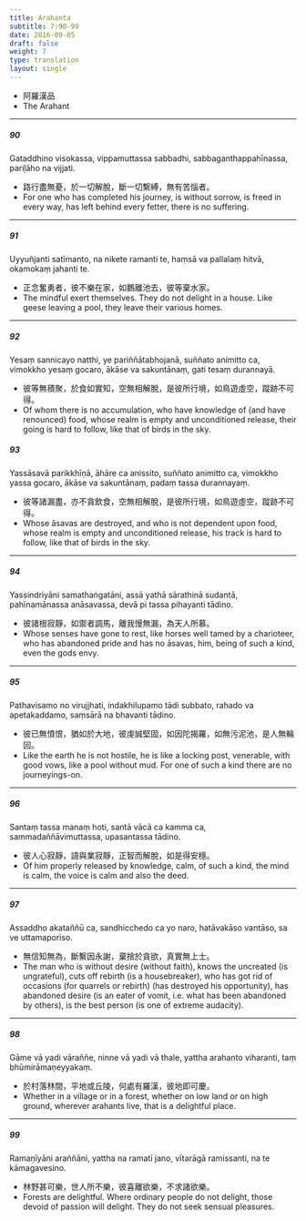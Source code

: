 ```yaml
---
title: Arahanta
subtitle: 7:90-99
date: 2016-09-05
draft: false
weight: 7
type: translation
layout: single
---
```


- 阿羅漢品
- The Arahant

---

##### 90

Gataddhino visokassa, vippamuttassa sabbadhi, sabbaganthappahīnassa, pariḷāho na vijjati.

- 路行盡無憂，於一切解脫，斷一切繫縛，無有苦惱者。
- For one who has completed his journey, is without sorrow, is freed in every way, has left behind every fetter, there is no suffering.

---

##### 91

Uyyuñjanti satīmanto, na nikete ramanti te, haṃsā va pallalaṃ hitvā, okamokaṃ jahanti te.

- 正念奮勇者，彼不樂在家，如鵝離池去，彼等棄水家。
- The mindful exert themselves. They do not delight in a house. Like geese leaving a pool, they leave their various homes.

---

##### 92

Yesaṃ sannicayo natthi, ye pariññātabhojanā, suññato animitto ca, vimokkho yesaṃ gocaro, ākāse va sakuntānaṃ, gati tesaṃ durannayā.

- 彼等無積聚，於食如實知，空無相解脫，是彼所行境，如鳥遊虛空，蹤跡不可得。
- Of whom there is no accumulation, who have knowledge of (and have renounced) food, whose realm is empty and unconditioned release, their going is hard to follow, like that of birds in the sky.

##### 93

Yassāsavā parikkhīṇā, āhāre ca anissito, suññato animitto ca, vimokkho yassa gocaro, ākāse va sakuntānaṃ, padaṃ tassa durannayaṃ.

- 彼等諸漏盡，亦不貪飲食，空無相解脫，是彼所行境，如鳥遊虛空，蹤跡不可得。
- Whose āsavas are destroyed, and who is not dependent upon food, whose realm is empty and unconditioned release, his track is hard to follow, like that of birds in the sky.

---

##### 94

Yassindriyāni samathaṅgatāni, assā yathā sārathinā sudantā, pahīnamānassa anāsavassa, devā pi tassa pihayanti tādino.

- 彼諸根寂靜，如禦者調馬，離我慢無漏，為天人所慕。
- Whose senses have gone to rest, like horses well tamed by a charioteer, who has abandoned pride and has no āsavas, him, being of such a kind, even the gods envy.

---

##### 95

Pathavisamo no virujjhati, indakhilupamo tādi subbato, rahado va apetakaddamo, saṃsārā na bhavanti tādino.

- 彼已無憤恨，猶如於大地，彼虔誠堅固，如因陀揭羅，如無污泥池，是人無輪回。
- Like the earth he is not hostile, he is like a locking post, venerable, with good vows, like a pool without mud. For one of such a kind there are no journeyings-on.

---

##### 96

Santaṃ tassa manaṃ hoti, santā vācā ca kamma ca, sammadaññāvimuttassa, upasantassa tādino.

- 彼人心寂靜，語與業寂靜，正智而解脫，如是得安穩。
- Of him properly released by knowledge, calm, of such a kind, the mind is calm, the voice is calm and also the deed.

---

##### 97

Assaddho akataññū ca, sandhicchedo ca yo naro, hatāvakāso vantāso, sa ve uttamaporiso.

- 無信知無為，斷繫因永謝，棄捨於貪欲，真實無上士。
- The man who is without desire (without faith), knows the uncreated (is ungrateful), cuts off rebirth (is a housebreaker), who has got rid of occasions (for quarrels or rebirth) (has destroyed his opportunity), has abandoned desire (is an eater of vomit, i.e. what has been abandoned by others), is the best person (is one of extreme audacity).

---

##### 98

Gāme vā yadi vāraññe, ninne vā yadi vā thale, yattha arahanto viharanti, taṃ bhūmirāmaṇeyyakaṃ.

- 於村落林間，平地或丘陵，何處有羅漢，彼地即可慶。
- Whether in a village or in a forest, whether on low land or on high ground, wherever arahants live, that is a delightful place.

---

##### 99

Ramaṇīyāni araññāni, yattha na ramatī jano, vītarāgā ramissanti, na te kāmagavesino.

- 林野甚可樂，世人所不樂，彼喜離欲樂，不求諸欲樂。
- Forests are delightful. Where ordinary people do not delight, those devoid of passion will delight. They do not seek sensual pleasures.